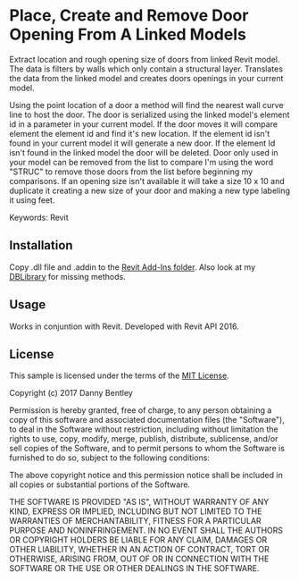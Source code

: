 # Place, Create and Remove Door Opening From A Linked Models
Extract location and rough opening size of doors from linked Revit model.  The data is filters by walls which only contain a structural layer. Translates the data from the linked model and creates doors openings in your current model.  

Using the point location of a door a method will find the nearest wall curve line to host the door.  The door is serialized using the linked model's element id in a parameter in your current model.  If the door moves it will compare element the element id and find it's new location.  If the element id isn't found in your current model it will generate a new door. If the element Id isn't found in the linked model the door will be deleted.  Door only used in your model can be removed from the list to compare I'm using the word "STRUC" to remove those doors from the list before beginning my comparisons.  If an opening size isn't available it will take a size 10 x 10 and duplicate it creating a new size of your door and making a new type labeling it using feet.

Keywords: Revit

## Installation
Copy .dll file and .addin to the [Revit Add-Ins folder](http://help.autodesk.com/view/RVT/2015/ENU/?guid=GUID-4FFDB03E-6936-417C-9772-8FC258A261F7).
Also look at my [DBLibrary](https://github.com/dannysbentley/DBLibrary) for missing methods. 

## Usage

Works in conjuntion with Revit. Developed with Revit API 2016.


## License

This sample is licensed under the terms of the [MIT License](https://opensource.org/licenses/MIT).

Copyright (c) 2017 Danny Bentley

Permission is hereby granted, free of charge, to any person obtaining a copy of this software and associated documentation files (the "Software"), to deal in the Software without restriction, including without limitation the rights to use, copy, modify, merge, publish, distribute, sublicense, and/or sell copies of the Software, and to permit persons to whom the Software is furnished to do so, subject to the following conditions:

The above copyright notice and this permission notice shall be included in all copies or substantial portions of the Software.

THE SOFTWARE IS PROVIDED "AS IS", WITHOUT WARRANTY OF ANY KIND, EXPRESS OR IMPLIED, INCLUDING BUT NOT LIMITED TO THE WARRANTIES OF MERCHANTABILITY, FITNESS FOR A PARTICULAR PURPOSE AND NONINFRINGEMENT. IN NO EVENT SHALL THE AUTHORS OR COPYRIGHT HOLDERS BE LIABLE FOR ANY CLAIM, DAMAGES OR OTHER LIABILITY, WHETHER IN AN ACTION OF CONTRACT, TORT OR OTHERWISE, ARISING FROM, OUT OF OR IN CONNECTION WITH THE SOFTWARE OR THE USE OR OTHER DEALINGS IN THE SOFTWARE.
